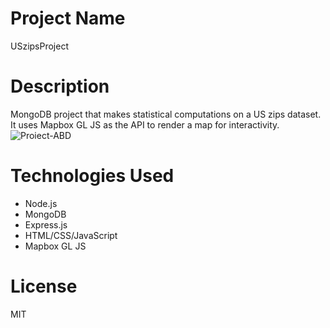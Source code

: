 # Project Name
USzipsProject

# Description
MongoDB project that makes statistical computations on a US zips dataset. It uses Mapbox GL JS as the API to render a map for interactivity.
![Proiect-ABD](https://github.com/mariandanGit/USzipsProject/assets/64864410/8d2d8550-d5a8-42f3-8055-52da303047f0)

# Technologies Used
- Node.js
- MongoDB
- Express.js
- HTML/CSS/JavaScript
- Mapbox GL JS

# License
MIT
